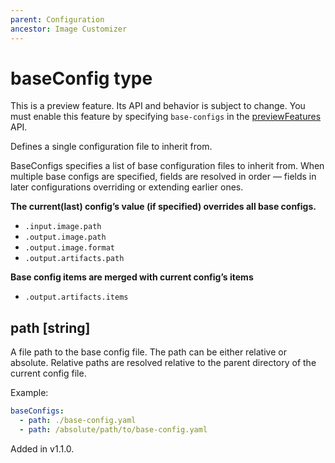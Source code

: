```yaml
---
parent: Configuration
ancestor: Image Customizer
---
```


# baseConfig type

This is a preview feature.
Its API and behavior is subject to change.
You must enable this feature by specifying `base-configs` in the
[previewFeatures](./config.md#previewfeatures-string) API.

Defines a single configuration file to inherit from.

BaseConfigs specifies a list of base configuration files to inherit from.
When multiple base configs are specified, fields are resolved in order —
fields in later configurations overriding or extending earlier ones.

**The current(last) config’s value (if specified) overrides all base configs.**

- `.input.image.path`  
- `.output.image.path`  
- `.output.image.format`  
- `.output.artifacts.path`

**Base config items are merged with current config’s items**

- `.output.artifacts.items`

## path [string]

A file path to the base config file. The path can be either relative or absolute.
Relative paths are resolved relative to the parent directory of the current config file.

Example:

```yaml
baseConfigs:
  - path: ./base-config.yaml
  - path: /absolute/path/to/base-config.yaml
```

Added in v1.1.0.
